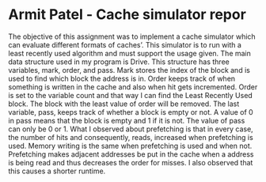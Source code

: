 # Armit Patel - Cache simulator repor

The objective of this assignment was to implement a cache simulator which can evaluate different formats of caches’. This simulator is to run with a least recently used algorithm and must support the usage given. The main data structure used in my program is Drive. 
This structure has three variables, mark, order, and pass. Mark stores the index of the block and is used to find which block the address
is in. Order keeps track of when something is written in the cache and also when hit gets incremented. Order is set to the variable count
and that way I can find the Least Recently Used block. The block with the least value of order will be removed. The last variable, pass, 
keeps track of whether a block is empty or not. A value of 0 in pass means that the block is empty and 1 if it is not. The value of pass 
can only be 0 or 1. What I observed about prefetching is that in every case, the number of hits and consequently, reads, 
increased when prefetching is used. Memory writing is the same when prefetching is used and when not. Prefetching makes adjacent addresses
be put in the cache when a address is being read and thus decreases the order for misses. I also observed that this causes a shorter runtime.
